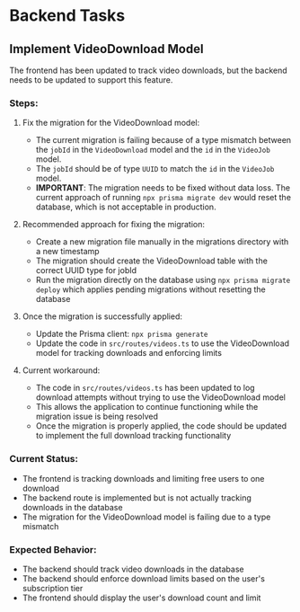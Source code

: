 # Backend Tasks

## Implement VideoDownload Model

The frontend has been updated to track video downloads, but the backend needs to be updated to support this feature.

### Steps:

1. Fix the migration for the VideoDownload model:

   - The current migration is failing because of a type mismatch between the `jobId` in the `VideoDownload` model and the `id` in the `VideoJob` model.
   - The `jobId` should be of type `UUID` to match the `id` in the `VideoJob` model.
   - **IMPORTANT**: The migration needs to be fixed without data loss. The current approach of running `npx prisma migrate dev` would reset the database, which is not acceptable in production.

2. Recommended approach for fixing the migration:

   - Create a new migration file manually in the migrations directory with a new timestamp
   - The migration should create the VideoDownload table with the correct UUID type for jobId
   - Run the migration directly on the database using `npx prisma migrate deploy` which applies pending migrations without resetting the database

3. Once the migration is successfully applied:

   - Update the Prisma client: `npx prisma generate`
   - Update the code in `src/routes/videos.ts` to use the VideoDownload model for tracking downloads and enforcing limits

4. Current workaround:
   - The code in `src/routes/videos.ts` has been updated to log download attempts without trying to use the VideoDownload model
   - This allows the application to continue functioning while the migration issue is being resolved
   - Once the migration is properly applied, the code should be updated to implement the full download tracking functionality

### Current Status:

- The frontend is tracking downloads and limiting free users to one download
- The backend route is implemented but is not actually tracking downloads in the database
- The migration for the VideoDownload model is failing due to a type mismatch

### Expected Behavior:

- The backend should track video downloads in the database
- The backend should enforce download limits based on the user's subscription tier
- The frontend should display the user's download count and limit
